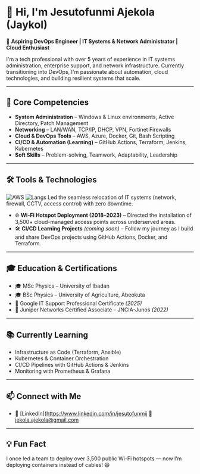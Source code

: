 # 👋 Hi, I'm Jesutofunmi Ajekola (Jaykol)

🚀 **Aspiring DevOps Engineer | IT Systems & Network Administrator | Cloud Enthusiast**

I'm a tech professional with over 5 years of experience in IT systems administration, enterprise support, and network infrastructure. Currently transitioning into DevOps, I'm passionate about automation, cloud technologies, and building resilient systems that scale.

---

## 🧰 Core Competencies

- **System Administration** – Windows & Linux environments, Active Directory, Patch Management
- **Networking** – LAN/WAN, TCP/IP, DHCP, VPN, Fortinet Firewalls
- **Cloud & DevOps Tools** – AWS, Azure, Docker, Git, Bash Scripting
- **CI/CD & Automation (Learning)** – GitHub Actions, Terraform, Jenkins, Kubernetes
- **Soft Skills** – Problem-solving, Teamwork, Adaptability, Leadership

---

## 🛠️ Tools & Technologies

![AWS](https://img.shields.io/badge/AWS-232F3E?style=flat&logo=amazon-aws&logoColor=whiteTop)
![Langs](https://github-readme-stats.vercel.app/api/top-langs/?username=Jaykol&layout=compact&) Led the seamless relocation of IT systems (network, firewall, CCTV, access control) with zero downtime.
- 🌐 **Wi-Fi Hotspot Deployment (2018–2023)** – Directed the installation of 3,500+ cloud-managed access points across underserved areas.
- 🛠️ **CI/CD Learning Projects** *(coming soon)* – Follow my journey as I build and share DevOps projects using GitHub Actions, Docker, and Terraform.

---

## 🎓 Education & Certifications

- 🎓 MSc Physics – University of Ibadan  
- 🎓 BSc Physics – University of Agriculture, Abeokuta  
- 📜 Google IT Support Professional Certificate *(2025)*  
- 📜 Juniper Networks Certified Associate – JNCIA-Junos *(2022)*

---

## 📚 Currently Learning

- Infrastructure as Code (Terraform, Ansible)
- Kubernetes & Container Orchestration
- CI/CD Pipelines with GitHub Actions & Jenkins
- Monitoring with Prometheus & Grafana

---

## 📫 Connect with Me

- 🔗 [LinkedIn](https://www.linkedin.com/in/jesutofunmij 📧 jekola.ajekola@gmail.com

---

## 💡 Fun Fact

I once led a team to deploy over 3,500 public Wi-Fi hotspots — now I’m deploying containers instead of cables! 😄
